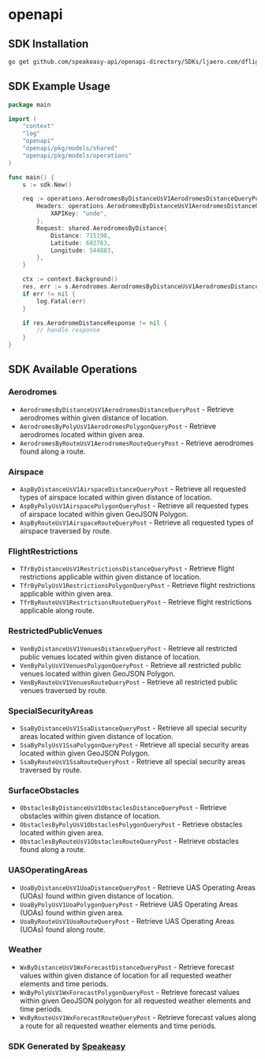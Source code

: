 # openapi

<!-- Start SDK Installation -->
## SDK Installation

```bash
go get github.com/speakeasy-api/openapi-directory/SDKs/ljaero.com/dflight/V 1.0.0/go
```
<!-- End SDK Installation -->

## SDK Example Usage
<!-- Start SDK Example Usage -->
```go
package main

import (
    "context"
    "log"
    "openapi"
    "openapi/pkg/models/shared"
    "openapi/pkg/models/operations"
)

func main() {
    s := sdk.New()

    req := operations.AerodromesByDistanceUsV1AerodromesDistanceQueryPostRequest{
        Headers: operations.AerodromesByDistanceUsV1AerodromesDistanceQueryPostHeaders{
            XAPIKey: "unde",
        },
        Request: shared.AerodromesByDistance{
            Distance: 715190,
            Latitude: 602763,
            Longitude: 544883,
        },
    }

    ctx := context.Background()
    res, err := s.Aerodromes.AerodromesByDistanceUsV1AerodromesDistanceQueryPost(ctx, req)
    if err != nil {
        log.Fatal(err)
    }

    if res.AerodromeDistanceResponse != nil {
        // handle response
    }
}
```
<!-- End SDK Example Usage -->

<!-- Start SDK Available Operations -->
## SDK Available Operations


### Aerodromes

* `AerodromesByDistanceUsV1AerodromesDistanceQueryPost` - Retrieve aerodromes within given distance of location.
* `AerodromesByPolyUsV1AerodromesPolygonQueryPost` - Retrieve aerodromes located within given area.
* `AerodromesByRouteUsV1AerodromesRouteQueryPost` - Retrieve aerodromes found along a route.

### Airspace

* `AspByDistanceUsV1AirspaceDistanceQueryPost` - Retrieve all requested types of airspace located within given distance of location.
* `AspByPolyUsV1AirspacePolygonQueryPost` - Retrieve all requested types of airspace located within given GeoJSON Polygon.
* `AspByRouteUsV1AirspaceRouteQueryPost` - Retrieve all requested types of airspace traversed by route.

### FlightRestrictions

* `TfrByDistanceUsV1RestrictionsDistanceQueryPost` - Retrieve flight restrictions applicable within given distance of location.
* `TfrByPolyUsV1RestrictionsPolygonQueryPost` - Retrieve flight restrictions applicable within given area.
* `TfrByRouteUsV1RestrictionsRouteQueryPost` - Retrieve flight restrictions applicable along route.

### RestrictedPublicVenues

* `VenByDistanceUsV1VenuesDistanceQueryPost` - Retrieve all restricted public venues located within given distance of location.
* `VenByPolyUsV1VenuesPolygonQueryPost` - Retrieve all restricted public venues located within given GeoJSON Polygon.
* `VenByRouteUsV1VenuesRouteQueryPost` - Retrieve all restricted public venues traversed by route.

### SpecialSecurityAreas

* `SsaByDistanceUsV1SsaDistanceQueryPost` - Retrieve all special security areas located within given distance of location.
* `SsaByPolyUsV1SsaPolygonQueryPost` - Retrieve all special security areas located within given GeoJSON Polygon.
* `SsaByRouteUsV1SsaRouteQueryPost` - Retrieve all special security areas traversed by route.

### SurfaceObstacles

* `ObstaclesByDistanceUsV1ObstaclesDistanceQueryPost` - Retrieve obstacles within given distance of location.
* `ObstaclesByPolyUsV1ObstaclesPolygonQueryPost` - Retrieve obstacles located within given area.
* `ObstaclesByRouteUsV1ObstaclesRouteQueryPost` - Retrieve obstacles found along a route.

### UASOperatingAreas

* `UoaByDistanceUsV1UoaDistanceQueryPost` - Retrieve UAS Operating Areas (UOAs) found within given distance of location.
* `UoaByPolyUsV1UoaPolygonQueryPost` - Retrieve UAS Operating Areas (UOAs) found within given area.
* `UoaByRouteUsV1UoaRouteQueryPost` - Retrieve UAS Operating Areas (UOAs) found along route.

### Weather

* `WxByDistanceUsV1WxForecastDistanceQueryPost` - Retrieve forecast values within given distance of location for all requested weather elements and time periods.
* `WxByPolyUsV1WxForecastPolygonQueryPost` - Retrieve forecast values within given GeoJSON polygon for all requested weather elements and time periods.
* `WxByRouteUsV1WxForecastRouteQueryPost` - Retrieve forecast values along a route for all requested weather elements and time periods.
<!-- End SDK Available Operations -->

### SDK Generated by [Speakeasy](https://docs.speakeasyapi.dev/docs/using-speakeasy/client-sdks)

